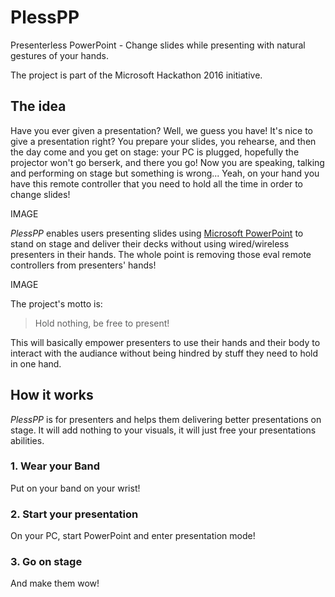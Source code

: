# PlessPP
Presenterless PowerPoint - Change slides while presenting with natural gestures of your hands.

The project is part of the Microsoft Hackathon 2016 initiative.

## The idea
Have you ever given a presentation? Well, we guess you have! It's nice to give a presentation right? You prepare your slides, you rehearse, and then the day come and you get on stage: your PC is plugged, hopefully the projector won't go berserk, and there you go! Now you are speaking, talking and performing on stage but something is wrong... Yeah, on your hand you have this remote controller that you need to hold all the time in order to change slides!

IMAGE

_PlessPP_ enables users presenting slides using [Microsoft PowerPoint](https://products.office.com/en-us/powerpoint) to stand on stage and deliver their decks without using wired/wireless presenters in their hands. The whole point is removing those eval remote controllers from presenters' hands! 

IMAGE

The project's motto is:

> Hold nothing, be free to present!

This will basically empower presenters to use their hands and their body to interact with the audiance without being hindred by stuff they need to hold in one hand.

## How it works
_PlessPP_ is for presenters and helps them delivering better presentations on stage. It will add nothing to your visuals, it will just free your presentations abilities.

### 1. Wear your Band
Put on your band on your wrist!

### 2. Start your presentation
On your PC, start PowerPoint and enter presentation mode!

### 3. Go on stage
And make them wow!
